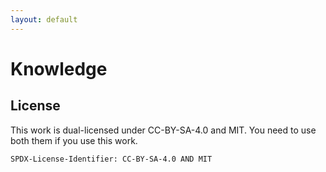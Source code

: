 ```yaml
---
layout: default
---
```

# Knowledge

## License
This work is dual-licensed under CC-BY-SA-4.0 and MIT.
You need to use both them if you use this work.

`SPDX-License-Identifier: CC-BY-SA-4.0 AND MIT`
